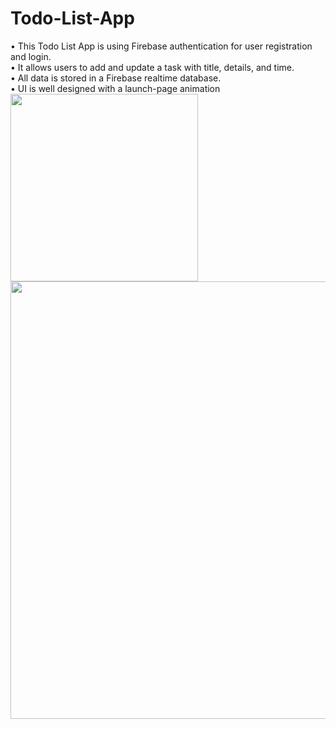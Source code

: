 # Todo-List-App
• This Todo List App is using Firebase authentication for user registration and login.
<br/>• It allows users to add and update a task with title, details, and time.
<br/>• All data is stored in a Firebase realtime database.
<br/>• UI is well designed with a launch-page animation
<br/> <img src="https://user-images.githubusercontent.com/63463317/114271776-bda41480-9a45-11eb-875c-6450efc17222.png" width="300">
<img align="top" tyle="text-align:center" src="https://user-images.githubusercontent.com/63463317/114271802-d9a7b600-9a45-11eb-8d6d-61b73f2722af.png" width="700">



